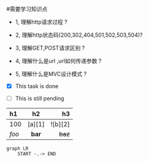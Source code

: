 #需要学习知识点
- 1, 理解http请求过程 ?

- 2, 理解http状态码(200,302,404,501,502,503,504)?

- 3, 理解GET,POST请求区别 ?

- 4, 理解什么是url ,url如何传递参数 ?

- 5, 理解什么是MVC设计模式 ?


 - [x] This task is done
 - [ ] This is still pending
 
 
 
| h1    |    h2   |      h3 |
|:------|:-------:|--------:|
| 100   | [a][1]  | ![b][2] |
| *foo* | **bar** | ~~baz~~ |

```mermaid
graph LR  
    START -.-> END
```
